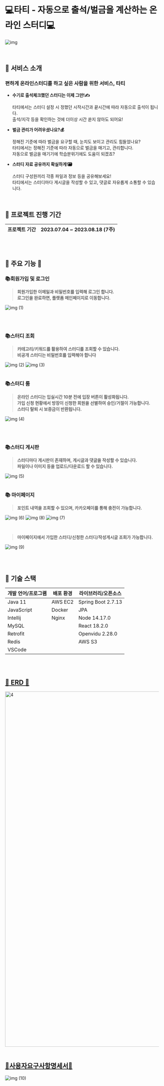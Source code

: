 
# 💻타티 - 자동으로 출석/벌금을 계산하는 온라인 스터디💻
![img](https://github.com/ryujiyeon1209/tati/assets/122500615/c11ea05d-9252-48a2-a62c-0faf0ff1ec9c)

<br/>

##  💖 서비스 소개
### 편하게 온라인스터디를 하고 싶은 사람을 위한 서비스, 타티
- **수기로 출석체크했던 스터디는 이제 그만!✍️** <br/>

  타티에서는 스터디 설정 시 정했던 시작시간과 끝시간에 따라 자동으로 출석이 됩니다.<br/>
  출석/지각 등을 확인하는 것에 더이상 시간 쏟지 않아도 되어요!<br/>

- **벌금 관리가 어려우셨나요?💰** <br/>

  정해진 기준에 따라 벌금을 요구할 때, 눈치도 보이고 관리도 힘들었나요?<br/>
  타티에서는 정해진 기준에 따라 자동으로 벌금을 매기고, 관리합니다.<br/>
  자동으로 벌금을 매기기에 학습분위기에도 도움이 되겠죠?<br/>

- **스터디 자료 공유까지 확실하게!🗃️** <br/>

  스터디 구성원끼리 각종 파일과 정보 등을 공유해보세요!<br/>
  타티에서는 스터디마다 게시글을 작성할 수 있고, 댓글로 자유롭게 소통할 수 있습니다.<br/>

  <br/>

## 📅 프로젝트 진행 기간 ## 

| 프로젝트 기간 |  2023.07.04 ~ 2023.08.18 (7주) |
| ------------ | ------------- |

<br/><br/>

## 📢 주요 기능 📢
### 📚회원가입 및 로그인
> **회원가입한 이메일과 비밀번호를 입력해 로그인 합니다.**  <br/>
  **로그인을 완료하면, 플랫폼 메인페이지로 이동합니다.** <br/>
  
![img (1)](https://github.com/ryujiyeon1209/tati/assets/122500615/1f1c2fd7-a51a-49ab-aadf-74a3ee165a2a)



<br/><br/>

### 📚스터디 조회
> **카테고리/키워드를 활용하여 스터디를 조회할 수 있습니다.**  <br/>
> **비공개 스터디는 비밀번호를 입력해야 합니다** <br/>

![img (2)](https://github.com/ryujiyeon1209/tati/assets/122500615/ce8ab45e-eabb-473d-9ee7-cf927c1e1050)
![img (3)](https://github.com/ryujiyeon1209/tati/assets/122500615/6c0289f9-d6dc-44d4-8cb6-338df998c729)
<br/><br/>

### 📚스터디 룸
> **온라인 스터디는 입실시간 10분 전에 입장 버튼이 활성화됩니다.** <br/>
> **가입 신청 현황에서 방장이 신청한 회원을 선별하여 승인/거절이 가능합니다.** <br/>
> **스터디 탈퇴 시 보증금이 반환됩니다.** <br/>

![img (4)](https://github.com/ryujiyeon1209/tati/assets/122500615/d4070abd-16ce-4c8b-922d-8b8314b709f0)

<br/><br/>

### 📚스터디 게시판
> **스터디마다 게시판이 존재하며, 게시글과 댓글을 작성할 수 있습니다.** <br/>
> **파일이나 이미지 등을 업로드/다운로드 할 수 있습니다.**

![img (5)](https://github.com/ryujiyeon1209/tati/assets/122500615/e57c75e0-663f-4a18-badc-fc74bfd0ccb8)
<br/><br/>

### 📚 마이페이지
> **포인트 내역을 조회할 수 있으며, 카카오페이를 통해 충전이 가능합니다.** <br/>

![img (6)](https://github.com/ryujiyeon1209/tati/assets/122500615/27c23b45-add2-4635-811f-4491c35f6e3b)
![img (8)](https://github.com/ryujiyeon1209/tati/assets/122500615/c906f2e7-a608-42bf-93fe-5b55db640652)
![img (7)](https://github.com/ryujiyeon1209/tati/assets/122500615/dd2e3c9e-9519-46f4-86ce-f64c85fae1b9)

<br/>

> **마이페이지에서 가입한 스터디/신청한 스터디/작성게시글 조회가 가능합니다.**

![img (9)](https://github.com/ryujiyeon1209/tati/assets/122500615/7aadb330-5d10-4475-b31c-081449e3b919)

<br/><br/>

## 🔧 기술 스택 ##

| 개발 언어/프로그램 | 배포 환경 | 라이브러리/오픈소스 | 
| --- | --- | --- |
| Java 11 | AWS EC2 | Spring Boot 2.7.13 | Nginx 1.18.0 |
| JavaScript | Docker | JPA | Jenkins |
| Intellij | Nginx | Node 14.17.0 | AWS EC2 |
| MySQL |  | React 18.2.0 |  |
| Retrofit |  | Openvidu 2.28.0 |  |
| Redis |  | AWS S3 |  |
| VSCode |  |  |  |

<br/><br/>

## [💾 ERD 💾](https://github.com/ryujiyeon1209/tati/assets/122500615/c6abac6c-a2de-40ad-8134-28cae6f07f19)
<img width="1162" alt="4" src="https://github.com/ryujiyeon1209/tati/assets/122500615/cfee57e9-614e-4a07-b9b3-c34ab9b6af81">
<br/><br/>


## [📜사용자요구사항명세서📜](https://github.com/ryujiyeon1209/tati/assets/122500615/45104723-7908-4c96-b12b-60460338e148)
![img (10)](https://github.com/ryujiyeon1209/tati/assets/122500615/73066197-6cf9-4fe4-99f8-cdb8a6c44bb9)




